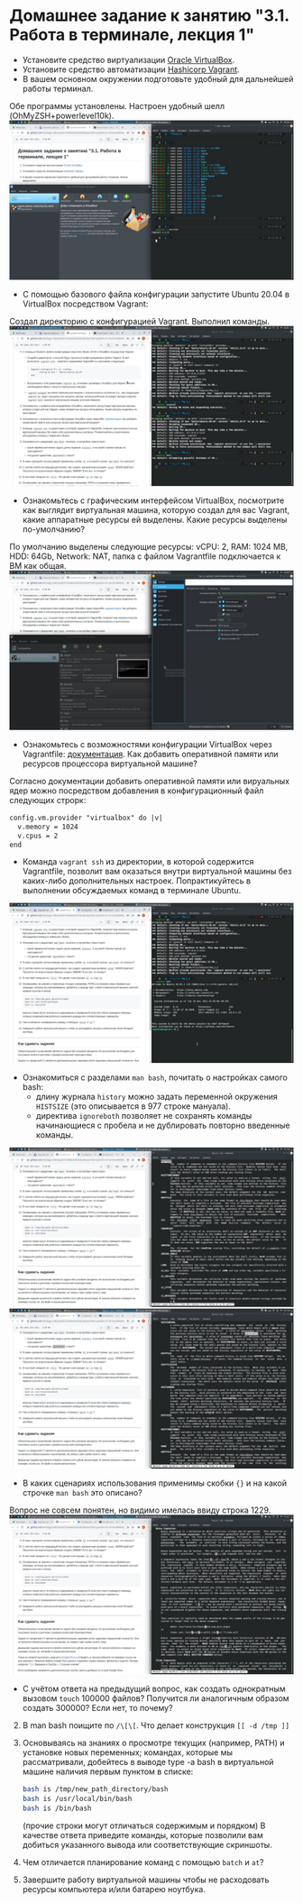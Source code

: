 # Домашнее задание к занятию "3.1. Работа в терминале, лекция 1"

- Установите средство виртуализации [Oracle VirtualBox](https://www.virtualbox.org/).
- Установите средство автоматизации [Hashicorp Vagrant](https://www.vagrantup.com/).
- В вашем основном окружении подготовьте удобный для дальнейшей работы терминал. 

Обе программы установлены. Настроен удобный шелл (OhMyZSH+powerlevel10k).
![](https://github.com/rudenko-ma/netology.homeworks/blob/main/03-sysadmin-01-terminal/img/1_and_2.jpeg)

- С помощью базового файла конфигурации запустите Ubuntu 20.04 в VirtualBox посредством Vagrant:

Создал директорию с конфигурацией Vagrant. Выполнил команды.
![](https://github.com/rudenko-ma/netology.homeworks/blob/main/03-sysadmin-01-terminal/img/vagrant_commands.jpeg)

- Ознакомьтесь с графическим интерфейсом VirtualBox, посмотрите как выглядит виртуальная машина, которую создал для вас Vagrant, какие аппаратные ресурсы ей выделены. Какие ресурсы выделены по-умолчанию?

По умолчанию выделены следующие ресурсы: vCPU: 2, RAM: 1024 MB, HDD: 64Gb, Network: NAT, папка с файлом Vagrantfile подключается к ВМ как общая.
![](https://github.com/rudenko-ma/netology.homeworks/blob/main/03-sysadmin-01-terminal/img/vbox_vm_settings.jpeg)

- Ознакомьтесь с возможностями конфигурации VirtualBox через Vagrantfile: [документация](https://www.vagratup.com/docs/providers/virtualbox/configuration.html). Как добавить оперативной памяти или ресурсов процессора виртуальной машине?

Согласно документации добавить оперативной памяти или вируальных ядер можно посредством добавления в конфигурационный файл следующих строрк:
```
config.vm.provider "virtualbox" do |v|
  v.memory = 1024
  v.cpus = 2
end

```

- Команда `vagrant ssh` из директории, в которой содержится Vagrantfile, позволит вам оказаться внутри виртуальной машины без каких-либо дополнительных настроек. Попрактикуйтесь в выполнении обсуждаемых команд в терминале Ubuntu.

![](https://github.com/rudenko-ma/netology.homeworks/blob/main/03-sysadmin-01-terminal/img/vagrant_ssh.jpeg)

- Ознакомиться с разделами `man bash`, почитать о настройках самого bash:
    * длину журнала `history` можно задать переменной окружения `HISTSIZE` (это описывается в 977 строке мануала).
    * директива `ignoreboth` позволяет не сохранять команды начинающиеся с пробела и не дублировать повторно введенные команды. 


![](https://github.com/rudenko-ma/netology.homeworks/blob/main/03-sysadmin-01-terminal/img/histsize.jpeg)
![](https://github.com/rudenko-ma/netology.homeworks/blob/main/03-sysadmin-01-terminal/img/ignoreboth.jpeg)

- В каких сценариях использования применимы скобки `{}` и на какой строчке `man bash` это описано?

Вопрос не совсем понятен, но видимо имелась ввиду строка 1229.
![](https://github.com/rudenko-ma/netology.homeworks/blob/main/03-sysadmin-01-terminal/img/brace_expansion.jpeg)


- С учётом ответа на предыдущий вопрос, как создать однократным вызовом `touch` 100000 файлов? Получится ли аналогичным образом создать 300000? Если нет, то почему?
2. В man bash поищите по `/\[\[`. Что делает конструкция `[[ -d /tmp ]]`
3. Основываясь на знаниях о просмотре текущих (например, PATH) и установке новых переменных; командах, которые мы рассматривали, добейтесь в выводе type -a bash в виртуальной машине наличия первым пунктом в списке:

	```bash
	bash is /tmp/new_path_directory/bash
	bash is /usr/local/bin/bash
	bash is /bin/bash
	```

	(прочие строки могут отличаться содержимым и порядком)
    В качестве ответа приведите команды, которые позволили вам добиться указанного вывода или соответствующие скриншоты.

1. Чем отличается планирование команд с помощью `batch` и `at`?

1. Завершите работу виртуальной машины чтобы не расходовать ресурсы компьютера и/или батарею ноутбука.

